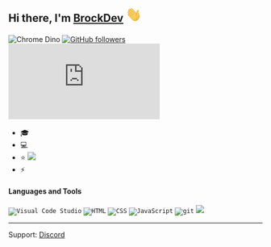 
<h2 align="left">Hi there, I'm <a href="https://brock555yt.xyz" target="_blank" rel="noopener noreferrer">BrockDev</a> <img src="https://raw.githubusercontent.com/ABSphreak/ABSphreak/master/gifs/Hi.gif" height="30" />

<a href="https://github.com/BrcKDev"></a></h2>

![Chrome Dino](https://mir-s3-cdn-cf.behance.net/project_modules/max_1200/4ff07986208593.5d9a654e92f36.gif)
[![GitHub followers](https://img.shields.io/github/followers/BrcKDev?style=social)](https://github.com/ArisGuimera)
![Discord Shield](https://discord.com/api/guilds/1264487636601671700/widget.json)
- 🎓 
- 💻  []() 
- ⭐  <img src="https://media.giphy.com/media/WUlplcMpOCEmTGBtBW/giphy.gif" width="30">
- ⚡ 


#### Languages and Tools 
<p>
  <code><img height="25" src="https://raw.githubusercontent.com/UjwalKandi/UjwalKandi/changes-to-readme/svg/visual-studio-code-1.svg" alt="Visual Code Studio"></code>
  <code><img height="25" src="https://raw.githubusercontent.com/UjwalKandi/UjwalKandi/changes-to-readme/svg/html-5.svg" alt="HTML"></code>
  <code><img height="25" src="https://raw.githubusercontent.com/UjwalKandi/UjwalKandi/changes-to-readme/svg/css-3.svg" alt="CSS"></code>
  <code><img height="25" src="https://raw.githubusercontent.com/UjwalKandi/UjwalKandi/changes-to-readme/svg/javascript.svg" alt="JavaScript"></code>
  <code><img height="25" src="https://raw.githubusercontent.com/UjwalKandi/UjwalKandi/changes-to-readme/svg/git-icon.svg" alt="git"></code>
  <code><a href="https://github.com/UjwalKandi" target="_blank"><img height="25" src="https://raw.githubusercontent.com/UjwalKandi/UjwalKandi/changes-to-readme/svg/github-1.svg"></a></code>
</p>

-----
Support: [Discord](https://discord.gg/BnjjhTpg5H)
